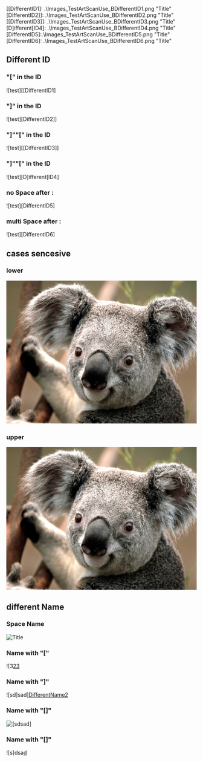[DifferentID]: .\Images\_TestArtScanUse_BDifferentID.png "Title"
[[DifferentID1]: .\Images\_TestArtScanUse_BDifferentID1.png "Title"
[DifferentID2]]: .\Images\_TestArtScanUse_BDifferentID2.png "Title"
[[DifferentID3]]: .\Images\_TestArtScanUse_BDifferentID3.png "Title"
[D]ifferent[ID4]: .\Images\_TestArtScanUse_BDifferentID4.png "Title"
[DifferentID5]:.\Images\_TestArtScanUse_BDifferentID5.png "Title"
[DifferentID6]:     .\Images\_TestArtScanUse_BDifferentID6.png "Title"

[image]: .\Images\Koala.jpg "Title"
[IMAGE]: .\Images\Penguins.jpg "Title"

[DifferentName]: .\Images\_TestArtScanUse_BDifferentName.png "Title"
[DifferentName1]: .\Images\_TestArtScanUse_BDifferentName1.png "Title"
[DifferentName2]: .\Images\_TestArtScanUse_BDifferentName2.png "Title"
[DifferentName3]: .\Images\_TestArtScanUse_BDifferentName3.png "Title"
[DifferentName4]: .\Images\_TestArtScanUse_BDifferentName4.png "Title"

## Different ID
### "[" in the ID
![test][[DifferentID1]

### "]" in the ID
![test][DifferentID2]]

### "]""[" in the ID
![test][[DifferentID3]]

### "]""[" in the ID
![test][D]ifferent[ID4]

### no Space after :
![test][DifferentID5]

### multi Space after :
![test][DifferentID6]

## cases sencesive
### lower
![test][image]
### upper
![test][IMAGE]

## different Name
### Space Name
![][DifferentName]

### Name with "["
![3[23][DifferentName1]

### Name with "]"
![sd]sad][DifferentName2]

### Name with "[]"
![[sdsad]][DifferentName3]

### Name with "[]"
![s]dsa[d][DifferentName4]






